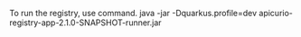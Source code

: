 To run the registry, use command.
java -jar -Dquarkus.profile=dev apicurio-registry-app-2.1.0-SNAPSHOT-runner.jar
